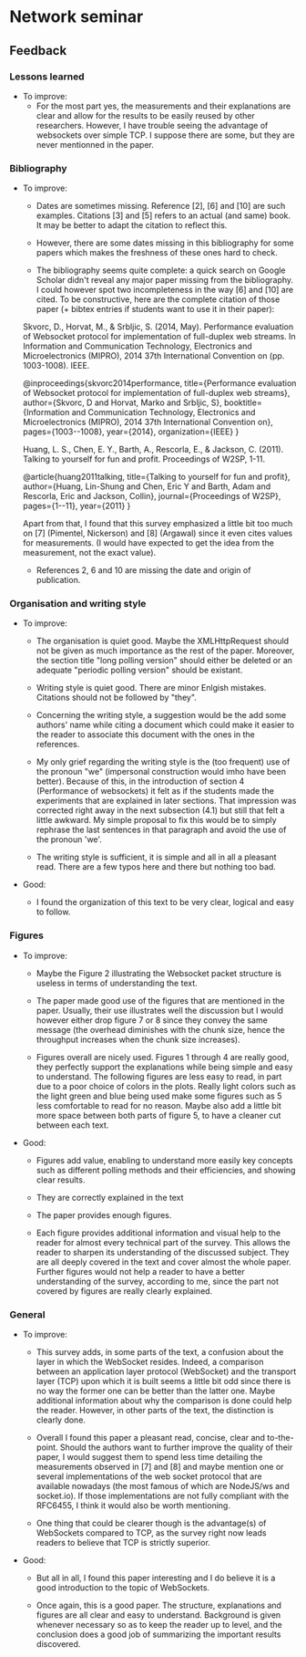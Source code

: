 # Network seminar

## Feedback

### Lessons learned
* To improve:
    - For the most part yes, the measurements and their explanations are clear and allow for the results to be easily reused by other researchers. However, I have trouble seeing the advantage of websockets over simple TCP. I suppose there are some, but they are never mentionned in the paper.

### Bibliography
* To improve:
    - Dates are sometimes missing. Reference [2], [6] and [10] are such examples. Citations [3] and [5] refers to an actual (and same) book. It may be better to adapt the citation to reflect this.

    - However, there are some dates missing in this bibliography for some papers which makes the freshness of these ones hard to check.

    - The bibliography seems quite complete: a quick search on Google Scholar didn't reveal any major paper missing from the bibliography. I could however spot two incompleteness in the way [6] and [10] are cited. To be constructive, here are the complete citation of those paper (+ bibtex entries if students want to use it in their paper):

    Skvorc, D., Horvat, M., & Srbljic, S. (2014, May). Performance evaluation of Websocket protocol for implementation of full-duplex web streams. In Information and Communication Technology, Electronics and Microelectronics (MIPRO), 2014 37th International Convention on (pp. 1003-1008). IEEE.

    @inproceedings{skvorc2014performance,
    title={Performance evaluation of Websocket protocol for implementation of full-duplex web streams},
    author={Skvorc, D and Horvat, Marko and Srbljic, S},
    booktitle={Information and Communication Technology, Electronics and Microelectronics (MIPRO), 2014 37th International Convention on},
    pages={1003--1008},
    year={2014},
    organization={IEEE}
    }

    Huang, L. S., Chen, E. Y., Barth, A., Rescorla, E., & Jackson, C. (2011). Talking to yourself for fun and profit. Proceedings of W2SP, 1-11.

    @article{huang2011talking,
    title={Talking to yourself for fun and profit},
    author={Huang, Lin-Shung and Chen, Eric Y and Barth, Adam and Rescorla, Eric and Jackson, Collin},
    journal={Proceedings of W2SP},
    pages={1--11},
    year={2011}
    }

    Apart from that, I found that this survey emphasized a little bit too much on [7] (Pimentel, Nickerson) and [8] (Argawal) since it even cites values for measurements. (I would have expected to get the idea from the measurement, not the exact value).

    - References 2, 6 and 10 are missing the date and origin of publication.


### Organisation and writing style
* To improve:
    - The organisation is quiet good. Maybe the XMLHttpRequest should not be given as much importance as the rest of the paper. Moreover, the section title "long polling version" should either be deleted or an adequate "periodic polling version" should be existant.
    - Writing style is quiet good. There are minor Enlgish mistakes. Citations should not be followed by "they".

    - Concerning the writing style, a suggestion would be the add some authors' name while citing a document which could make it easier to the reader to associate this document with the ones in the references.

    - My only grief regarding the writing style is the (too frequent) use of the pronoun "we" (impersonal construction would imho have been better). Because of this, in the introduction of section 4 (Performance of websockets) it felt as if the students made the experiments that are explained in later sections. That impression was corrected right away in the next subsection (4.1) but still that felt a little awkward. My simple proposal to fix this would be to simply rephrase the last sentences in that paragraph and avoid the use of the pronoun 'we'.

    - The writing style is sufficient, it is simple and all in all a pleasant read. There are a few typos here and there but nothing too bad.

* Good:
    - I found the organization of this text to be very clear, logical and easy to follow.


### Figures
* To improve:
    - Maybe the Figure 2 illustrating the Websocket packet structure is useless in terms of understanding the text.

    - The paper made good use of the figures that are mentioned in the paper. Usually, their use illustrates well the discussion but I would however either drop figure 7 or 8 since they convey the same message (the overhead diminishes with the chunk size, hence the throughput increases when the chunk size increases).

    - Figures overall are nicely used. Figures 1 through 4 are really good, they perfectly support the explanations while being simple and easy to understand. The following figures are less easy to read, in part due to a poor choice of colors in the plots. Really light colors such as the light green and blue being used make some figures such as 5 less comfortable to read for no reason. Maybe also add a little bit more space between both parts of figure 5, to have a cleaner cut between each text.

* Good:
    - Figures add value, enabling to understand more easily key concepts such as different polling methods and their efficiencies, and showing clear results.
    - They are correctly explained in the text
    - The paper provides enough figures.

    - Each figure provides additional information and visual help to the reader for almost every technical part of the survey. This allows the reader to sharpen its understanding of the discussed subject. They are all deeply covered in the text and cover almost the whole paper. Further figures would not help a reader to have a better understanding of the survey, according to me, since the part not covered by figures are really clearly explained.



### General
* To improve:
    - This survey adds, in some parts of the text, a confusion about the layer in which the WebSocket resides. Indeed, a comparison between an application layer protocol (WebSocket) and the transport layer (TCP) upon which it is built seems a little bit odd since there is no way the former one can be better than the latter one. Maybe additional information about why the comparison is done could help the reader. However, in other parts of the text, the distinction is clearly done.

    - Overall I found this paper a pleasant read, concise, clear and to-the-point. Should the authors want to further improve the quality of their paper, I would suggest them to spend less time detailing the measurements observed in [7] and [8] and maybe mention one or several implementations of the web socket protocol that are available nowadays (the most famous of which are NodeJS/ws and socket.io). If those implementations are not fully compliant with the RFC6455, I think it would also be worth mentioning.

    - One thing that could be clearer though is the advantage(s) of WebSockets compared to TCP, as the survey right now leads readers to believe that TCP is strictly superior.

* Good:
    - But all in all, I found this paper interesting and I do believe it is a good introduction to the topic of WebSockets.

    - Once again, this is a good paper. The structure, explanations and figures are all clear and easy to understand. Background is given whenever necessary so as to keep the reader up to level, and the conclusion does a good job of summarizing the important results discovered.
